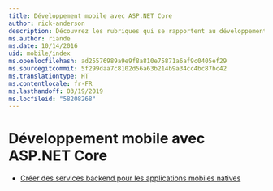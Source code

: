```yaml
---
title: Développement mobile avec ASP.NET Core
author: rick-anderson
description: Découvrez les rubriques qui se rapportent au développement mobile avec ASP.NET Core.
ms.author: riande
ms.date: 10/14/2016
uid: mobile/index
ms.openlocfilehash: ad25576989a9e9f8a810e75871a6af9c0405ef29
ms.sourcegitcommit: 5f299daa7c8102d56a63b214b9a34cc4bc87bc42
ms.translationtype: HT
ms.contentlocale: fr-FR
ms.lasthandoff: 03/19/2019
ms.locfileid: "58208268"
---
```

# <a name="mobile-development-with-aspnet-core"></a>Développement mobile avec ASP.NET Core

* [Créer des services backend pour les applications mobiles natives](native-mobile-backend.md)

